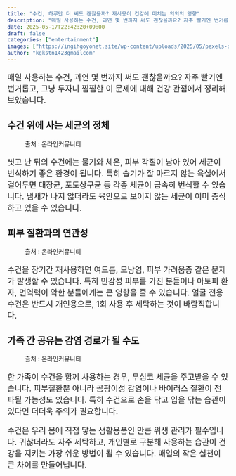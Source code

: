 ```yaml
---
title: "수건, 하루만 더 써도 괜찮을까? 재사용이 건강에 미치는 의외의 영향"
description: "매일 사용하는 수건, 과연 몇 번까지 써도 괜찮을까요? 자주 빨기엔 번거롭고, 그냥 두자니 찜찜한 이 문제에 대해 건강 관점에서 정리해보았습니다."
date: 2025-05-17T22:42:20+09:00
draft: false
categories: ["entertainment"]
images: ["https://ingihgoyonet.site/wp-content/uploads/2025/05/pexels-dom-j-7304-45980-1024x682.jpg", "https://ingihgoyonet.site/wp-content/uploads/2025/05/pexels-angela-roma-7479560-683x1024.jpg", "https://ingihgoyonet.site/wp-content/uploads/2025/05/pexels-enginakyurt-2672634-1024x683.jpg"]
author: "kgkstn1423gmailcom"
---
```


<p style="font-size:18px">매일 사용하는 수건, 과연 몇 번까지 써도 괜찮을까요? 자주 빨기엔 번거롭고, 그냥 두자니 찜찜한 이 문제에 대해 건강 관점에서 정리해보았습니다.</p> <h2 >수건 위에 사는 세균의 정체</h2> <figure ><img src="https://ingihgoyonet.site/wp-content/uploads/2025/05/pexels-dom-j-7304-45980-1024x682.jpg" alt="" style="aspect-ratio:16/9;object-fit:cover"/><figcaption >출처 : 온라인커뮤니티</figcaption></figure> <p style="font-size:18px">씻고 난 뒤의 수건에는 물기와 체온, 피부 각질이 남아 있어 세균이 번식하기 좋은 환경이 됩니다. 특히 습기가 잘 마르지 않는 욕실에서 걸어두면 대장균, 포도상구균 등 각종 세균이 급속히 번식할 수 있습니다. 냄새가 나지 않더라도 육안으로 보이지 않는 세균이 이미 증식하고 있을 수 있습니다.</p> <h2 >피부 질환과의 연관성</h2> <figure ><img src="https://ingihgoyonet.site/wp-content/uploads/2025/05/pexels-angela-roma-7479560-683x1024.jpg" alt="" style="aspect-ratio:16/9;object-fit:cover"/><figcaption >출처 : 온라인커뮤니티</figcaption></figure> <p style="font-size:18px">수건을 장기간 재사용하면 여드름, 모낭염, 피부 가려움증 같은 문제가 발생할 수 있습니다. 특히 민감성 피부를 가진 분들이나 아토피 환자, 면역력이 약한 분들에게는 큰 영향을 줄 수 있습니다. 얼굴 전용 수건은 반드시 개인용으로, 1회 사용 후 세탁하는 것이 바람직합니다.</p> <h2 >가족 간 공유는 감염 경로가 될 수도</h2> <figure ><img src="https://ingihgoyonet.site/wp-content/uploads/2025/05/pexels-enginakyurt-2672634-1024x683.jpg" alt="" style="aspect-ratio:16/9;object-fit:cover"/><figcaption >출처 : 온라인커뮤니티</figcaption></figure> <p style="font-size:18px">한 가족이 수건을 함께 사용하는 경우, 무심코 세균을 주고받을 수 있습니다. 피부질환뿐 아니라 곰팡이성 감염이나 바이러스 질환이 전파될 가능성도 있습니다. 특히 수건으로 손을 닦고 입을 닦는 습관이 있다면 더더욱 주의가 필요합니다.</p> <p style="font-size:18px">수건은 우리 몸에 직접 닿는 생활용품인 만큼 위생 관리가 필수입니다. 귀찮더라도 자주 세탁하고, 개인별로 구분해 사용하는 습관이 건강을 지키는 가장 쉬운 방법이 될 수 있습니다. 매일의 작은 실천이 큰 차이를 만들어냅니다.</p>